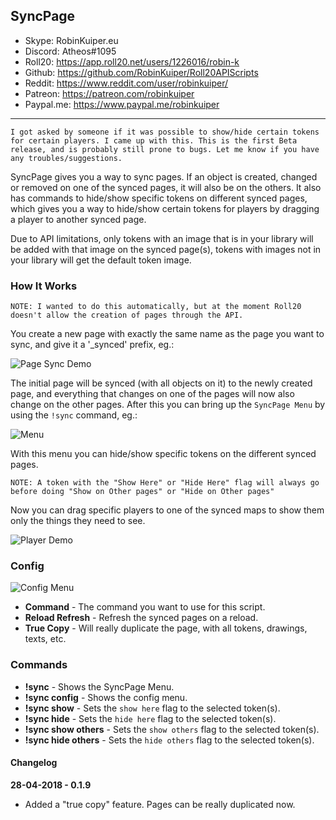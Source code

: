 ## SyncPage

* Skype: RobinKuiper.eu
* Discord: Atheos#1095
* Roll20: https://app.roll20.net/users/1226016/robin-k
* Github: https://github.com/RobinKuiper/Roll20APIScripts
* Reddit: https://www.reddit.com/user/robinkuiper/
* Patreon: https://patreon.com/robinkuiper
* Paypal.me: https://www.paypal.me/robinkuiper

---

``` I got asked by someone if it was possible to show/hide certain tokens for certain players. I came up with this. This is the first Beta release, and is probably still prone to bugs. Let me know if you have any troubles/suggestions. ```

SyncPage gives you a way to sync pages. If an object is created, changed or removed on one of the synced pages, it will also be on the others.
It also has commands to hide/show specific tokens on different synced pages, which gives you a way to hide/show certain tokens for players by dragging a player to another synced page.

Due to API limitations, only tokens with an image that is in your library will be added with that image on the synced page(s), tokens with images not in your library will get the default token image.

### How It Works
``` NOTE: I wanted to do this automatically, but at the moment Roll20 doesn't allow the creation of pages through the API. ```

You create a new page with exactly the same name as the page you want to sync, and give it a '_synced' prefix, eg.:

![Page Sync Demo](https://i.imgur.com/VAPEBy4.png "Page Sync Demo")

The initial page will be synced (with all objects on it) to the newly created page, and everything that changes on one of the pages will now also change on the other pages.
After this you can bring up the `SyncPage Menu` by using the `!sync` command, eg.:

![Menu](https://i.imgur.com/ZvAtEtM.png "Menu")

With this menu you can hide/show specific tokens on the different synced pages.

``` NOTE: A token with the "Show Here" or "Hide Here" flag will always go before doing "Show on Other pages" or "Hide on Other pages" ```

Now you can drag specific players to one of the synced maps to show them only the things they need to see.

![Player Demo](https://i.imgur.com/o1cCyEZ.png "Player Demo")

### Config
![Config Menu](https://i.imgur.com/SxLZPWr.png "Config Menu")

* **Command** - The command you want to use for this script.
* **Reload Refresh** - Refresh the synced pages on a reload.
* **True Copy** - Will really duplicate the page, with all tokens, drawings, texts, etc.

### Commands

* **!sync** - Shows the SyncPage Menu.
* **!sync config** - Shows the config menu.
* **!sync show** - Sets the `show here` flag to the selected token(s).
* **!sync hide** - Sets the `hide here` flag to the selected token(s).
* **!sync show others** - Sets the `show others` flag to the selected token(s).
* **!sync hide others** - Sets the `hide others` flag to the selected token(s).

#### Changelog
**28-04-2018 - 0.1.9**
* Added a "true copy" feature. Pages can be really duplicated now.